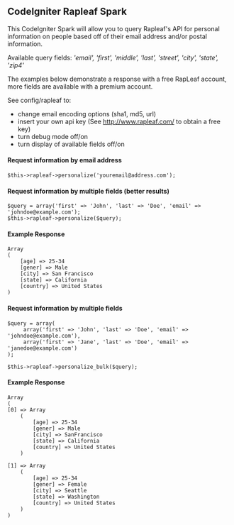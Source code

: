 ## CodeIgniter Rapleaf Spark
This CodeIgniter Spark will allow you to query Rapleaf's API for personal information on people based off of their email address and/or postal information.

Available query fields: _'email', 'first', 'middle', 'last', 'street', 'city', 'state', 'zip4'_

The examples below demonstrate a response with a free RapLeaf account, more fields are available with a premium account.

See config/rapleaf to:

*   change email encoding options (sha1, md5, url)
*   insert your own api key (See http://www.rapleaf.com/ to obtain a free key)
*   turn debug mode off/on
*   turn display of available fields off/on

#### Request information by email address
    $this->rapleaf->personalize('youremail@address.com');

#### Request information by multiple fields (better results)
    $query = array('first' => 'John', 'last' => 'Doe', 'email' => 'johndoe@example.com');
    $this->rapleaf->personalize($query);

#### Example Response

    Array
    (
        [age] => 25-34
        [gener] => Male
        [city] => San Francisco
        [state] => California
        [country] => United States
    )


#### Request information by multiple fields

    $query = array(
         array('first' => 'John', 'last' => 'Doe', 'email' => 'johndoe@example.com'),
         array('first' => 'Jane', 'last' => 'Doe', 'email' => 'janedoe@example.com')
    );

    $this->rapleaf->personalize_bulk($query);

#### Example Response

    Array
    (
    [0] => Array
        (
            [age] => 25-34
            [gener] => Male
            [city] => SanFrancisco
            [state] => California
            [country] => United States
        )

    [1] => Array
        (
            [age] => 25-34
            [gener] => Female
            [city] => Seattle
            [state] => Washington
            [country] => United States
        )
    )